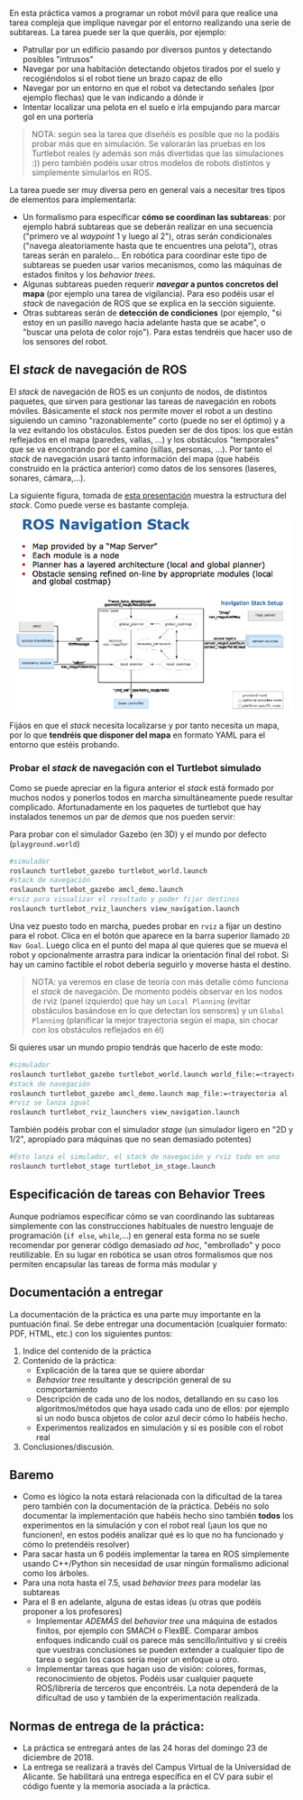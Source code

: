 


En esta práctica vamos a programar un robot móvil para que realice una tarea compleja que implique navegar por el entorno realizando una serie de subtareas. La tarea puede ser la que queráis, por ejemplo:

- Patrullar por un edificio pasando por diversos puntos y detectando posibles "intrusos"
- Navegar por una habitación detectando objetos tirados por el suelo y recogiéndolos si el robot tiene un brazo capaz de ello
- Navegar por un entorno en que el robot va detectando señales (por ejemplo flechas) que le van indicando a dónde ir
- Intentar localizar una pelota en el suelo e irla empujando para marcar gol en una portería

> NOTA: según sea la tarea que diseñéis es posible que no la podáis probar más que en simulación. Se valorarán las pruebas en los Turtlebot reales (y además son más divertidas que las simulaciones :)) pero también podéis usar otros modelos de robots distintos y simplemente simularlos en ROS.

La tarea puede ser muy diversa pero en general vais a necesitar tres tipos de elementos para implementarla:

- Un formalismo para especificar **cómo se coordinan las subtareas**: por ejemplo habrá subtareas que se deberán realizar en una secuencia ("primero ve al *waypoint* 1 y luego al 2"), otras serán condicionales ("navega aleatoriamente hasta que te encuentres una pelota"), otras tareas serán en paralelo... En robótica para coordinar este tipo de subtareas se pueden usar varios mecanismos, como las máquinas de estados finitos y los *behavior trees*.
- Algunas subtareas pueden requerir ***navegar* a puntos concretos del mapa** (por ejemplo una tarea de vigilancia). Para eso podéis usar el *stack* de navegación de ROS que se explica en la sección siguiente.   
- Otras subtareas serán de **detección de condiciones** (por ejemplo, "si estoy en un pasillo navego hacia adelante hasta que se acabe", o "buscar una pelota de color rojo"). Para estas tendréis que hacer uso de los sensores del robot.


## El *stack* de navegación de ROS

El *stack* de navegación de ROS es un conjunto de nodos, de distintos paquetes, que sirven para gestionar las tareas de navegación en robots móviles. Básicamente el *stack* nos permite mover el robot a un destino siguiendo un camino "razonablemente" corto (puede no ser el óptimo) y a la vez evitando los obstáculos. Estos pueden ser de dos tipos: los que están reflejados en el mapa (paredes, vallas, ...) y los obstáculos "temporales" que se va encontrando por el camino (sillas, personas, ...). Por tanto el *stack* de navegación usará tanto información del mapa (que habéis construido en la práctica anterior) como datos de los sensores (laseres, sonares, cámara,...).

La siguiente figura, tomada de [esta presentación](https://www.dis.uniroma1.it/~nardi/Didattica/CAI/matdid/robot-programming-ROS-introduction-to-navigation.pdf) muestra la estructura del *stack*. Como puede verse es bastante compleja.

![](imag/navigation_stack.png)

Fijáos en que el *stack* necesita localizarse y por tanto necesita un mapa, por lo que **tendréis que disponer del mapa** en formato YAML para el entorno que estéis probando.

### Probar el *stack* de navegación con el Turtlebot simulado

Como se puede apreciar en la figura anterior el *stack* está formado por muchos nodos y ponerlos todos en marcha simultáneamente puede resultar complicado. Afortunadamente en los paquetes de turtlebot que hay instalados tenemos un par de *demos* que nos pueden servir:

Para probar con el simulador Gazebo (en 3D) y el mundo por defecto (`playground.world`)

```bash
#simulador
roslaunch turtlebot_gazebo turtlebot_world.launch
#stack de navegación
roslaunch turtlebot_gazebo amcl_demo.launch
#rviz para visualizar el resultado y poder fijar destinos
roslaunch turtlebot_rviz_launchers view_navigation.launch
```

Una vez puesto todo en marcha, puedes probar en `rviz` a fijar un destino para el robot. Clica en el botón que aparece en la barra superior llamado `2D Nav Goal`. Luego clica en el punto del mapa al que quieres que se mueva el robot y opcionalmente arrastra para indicar la orientación final del robot. Si hay un camino factible el robot debería seguirlo y moverse hasta el destino.

> NOTA: ya veremos en clase de teoría con más detalle cómo funciona el *stack* de navegación. De momento podéis observar en los nodos de rviz (panel izquierdo) que hay un `Local Planning` (evitar obstáculos basándose en lo que detectan los sensores) y un `Global Planning` (planificar la mejor trayectoria según el mapa, sin chocar con los obstáculos reflejados en él)

Si quieres usar un mundo propio tendrás que hacerlo de este modo:

```bash
#simulador
roslaunch turtlebot_gazebo turtlebot_world.launch world_file:=<trayectoria al fichero con el mundo>
#stack de navegación
roslaunch turtlebot_gazebo amcl_demo.launch map_file:=<trayectoria al .yaml del mapa>
#rviz se lanza igual
roslaunch turtlebot_rviz_launchers view_navigation.launch
```

También podéis probar con el simulador *stage* (un simulador ligero en "2D y 1/2", apropiado para máquinas que no sean demasiado potentes)

```bash
#Esto lanza el simulador, el stack de navegación y rviz todo en uno
roslaunch turtlebot_stage turtlebot_in_stage.launch
```

## Especificación de tareas con Behavior Trees

Aunque podríamos especificar cómo se van coordinando las subtareas simplemente con las construcciones habituales de nuestro lenguaje de programación (`if else`, `while`,...) en general esta forma no se suele recomendar por generar código demasiado *ad hoc*, "embrollado" y poco reutilizable. En su lugar en robótica se usan otros formalismos que nos permiten encapsular las tareas de forma más modular y 

## Documentación a entregar

La documentación de la práctica es una parte muy importante en la puntuación final. Se debe entregar una documentación (cualquier formato: PDF, HTML, etc.) con los siguientes puntos:

1. Indice del contenido de la práctica 
2. Contenido de la práctica: 
    - Explicación de la tarea que se quiere abordar
    - *Behavior tree* resultante y descripción general de su comportamiento
    - Descripción de cada uno de los nodos, detallando en su caso los algoritmos/métodos que haya usado cada uno de ellos: por ejemplo si un nodo busca objetos de color azul decir cómo lo habéis hecho.
    - Experimentos realizados en simulación y si es posible con el robot real
3. Conclusiones/discusión.

## Baremo

- Como es lógico la nota estará relacionada con la dificultad de la tarea pero también con la documentación de la práctica. Debéis no solo documentar la implementación que habéis hecho sino también **todos** los experimentos en la simulación y con el robot real (¡aun los que no funcionen!, en estos podéis analizar qué es lo que no ha funcionado y cómo lo pretendéis resolver)
- Para sacar hasta un 6 podéis implementar la tarea en ROS simplemente usando C++/Python sin necesidad de usar ningún formalismo adicional como los árboles.
- Para una nota hasta el 7.5, usad *behavior trees* para modelar las subtareas 
- Para el 8 en adelante, alguna de estas ideas (u otras que podéis proponer a los profesores) 
    - Implementar *ADEMÁS* del *behavior tree* una máquina de estados finitos, por ejemplo con SMACH o FlexBE. Comparar ambos enfoques indicando cuál os parece más sencillo/intuitivo y si creéis que vuestras conclusiones se pueden extender a cualquier tipo de tarea o según los casos sería mejor un enfoque u otro.
    - Implementar tareas que hagan uso de visión: colores, formas, reconocimiento de objetos. Podéis usar cualquier paquete ROS/librería de terceros que encontréis. La nota dependerá de la dificultad de uso y también de la experimentación realizada. 

## Normas de entrega de la práctica:

- La práctica se entregará antes de las 24 horas del domingo 23 de diciembre de 2018.
- La entrega se realizará a través del Campus Virtual de la Universidad de Alicante. Se habilitará una entrega específica en el CV para subir el código fuente y la memoria asociada a la práctica.
      

